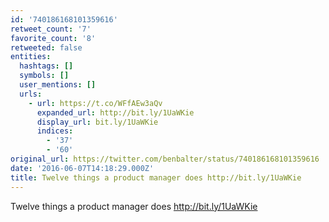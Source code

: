 ```yaml
---
id: '740186168101359616'
retweet_count: '7'
favorite_count: '8'
retweeted: false
entities:
  hashtags: []
  symbols: []
  user_mentions: []
  urls:
    - url: https://t.co/WFfAEw3aQv
      expanded_url: http://bit.ly/1UaWKie
      display_url: bit.ly/1UaWKie
      indices:
        - '37'
        - '60'
original_url: https://twitter.com/benbalter/status/740186168101359616
date: '2016-06-07T14:18:29.000Z'
title: Twelve things a product manager does http://bit.ly/1UaWKie
---
```


Twelve things a product manager does http://bit.ly/1UaWKie